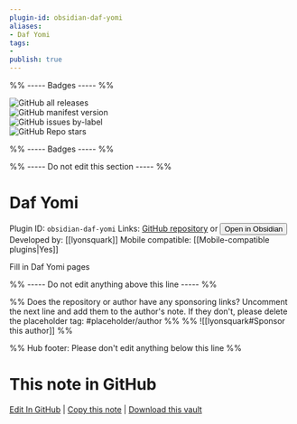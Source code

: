 ```yaml
---
plugin-id: obsidian-daf-yomi
aliases:
- Daf Yomi
tags: 
- 
publish: true
---
```


%% ----- Badges ----- %%

![GitHub all releases](https://img.shields.io/github/downloads/lyonsquark/obsidian-daf-yomi/total?color=573E7A&logo=github&style=for-the-badge)   
![GitHub manifest version](https://img.shields.io/github/manifest-json/v/lyonsquark/obsidian-daf-yomi?color=573E7A&logo=github&style=for-the-badge)   
![GitHub issues by-label](https://img.shields.io/github/issues/lyonsquark/obsidian-daf-yomi/help%20wanted?color=573E7A&logo=github&style=for-the-badge)   
![GitHub Repo stars](https://img.shields.io/github/stars/lyonsquark/obsidian-daf-yomi?color=573E7A&logo=github&style=for-the-badge)

%% ----- Badges ----- %%

%% ----- Do not edit this section ----- %%

# Daf Yomi

Plugin ID: `obsidian-daf-yomi`
Links: [GitHub repository](https://github.com/lyonsquark/obsidian-daf-yomi) or [<button id=HH>Open in Obsidian</button>](obsidian://goto-plugin?id=obsidian-daf-yomi)
Developed by: [[lyonsquark]]
Mobile compatible: [[Mobile-compatible plugins|Yes]]

Fill in Daf Yomi pages

%% ----- Do not edit anything above this line ----- %% 

%% Does the repository or author have any sponsoring links? Uncomment the next line and add them to the author's note. If they don't, please delete the placeholder tag: #placeholder/author %%
%% ![[lyonsquark#Sponsor this author]] %%

%% Hub footer: Please don't edit anything below this line %%

# This note in GitHub

<span class="git-footer">[Edit In GitHub](https://github.dev/obsidian-community/obsidian-hub/blob/main/02%20-%20Community%20Expansions/02.05%20All%20Community%20Expansions/Plugins/obsidian-daf-yomi.md "git-hub-edit-note") | [Copy this note](https://raw.githubusercontent.com/obsidian-community/obsidian-hub/main/02%20-%20Community%20Expansions/02.05%20All%20Community%20Expansions/Plugins/obsidian-daf-yomi.md "git-hub-copy-note") | [Download this vault](https://github.com/obsidian-community/obsidian-hub/archive/refs/heads/main.zip "git-hub-download-vault") </span>

